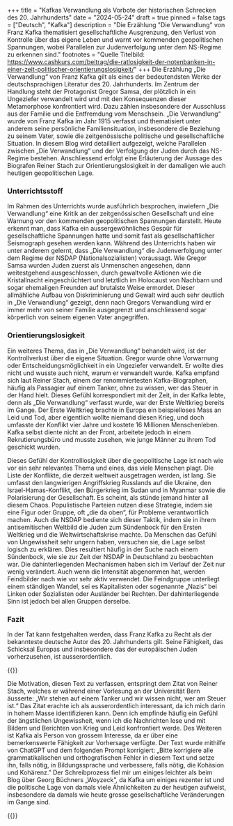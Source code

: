 +++
title = "Kafkas Verwandlung als Vorbote der historischen Schrecken des 20. Jahrhunderts"
date = "2024-05-24"
draft = true
pinned = false
tags = ["Deutsch", "Kafka"]
description = "Die Erzählung \"Die Verwandlung\" von Franz Kafka thematisiert gesellschaftliche Ausgrenzung, den Verlust von Kontrolle über das eigene Leben und warnt vor kommenden geopolitischen Spannungen, wobei Parallelen zur Judenverfolgung unter dem NS-Regime zu erkennen sind."
footnotes = "Quelle Titelbild: <https://www.cashkurs.com/beitrag/die-ratlosigkeit-der-notenbanken-in-einer-zeit-politischer-orientierungslosigkeit/>"
+++
Die Erzählung „Die Verwandlung“ von Franz Kafka gilt als eines der bedeutendsten Werke der deutschsprachigen Literatur des 20. Jahrhunderts. Im Zentrum der Handlung steht der Protagonist Gregor Samsa, der plötzlich in ein Ungeziefer verwandelt wird und mit den Konsequenzen dieser Metamorphose konfrontiert wird. Dazu zählen insbesondere der Ausschluss aus der Familie und die Entfremdung vom Menschsein. „Die Verwandlung“ wurde von Franz Kafka im Jahr 1915 verfasst und thematisiert unter anderem seine persönliche Familiensituation, insbesondere die Beziehung zu seinem Vater, sowie die zeitgenössische politische und gesellschaftliche Situation. In diesem Blog wird detailliert aufgezeigt, welche Parallelen zwischen „Die Verwandlung“ und der Verfolgung der Juden durch das NS-Regime bestehen. Anschliessend erfolgt eine Erläuterung der Aussage des Biografen Reiner Stach zur Orientierungslosigkeit in der damaligen wie auch heutigen geopolitischen Lage.

### **Unterrichtsstoff**

Im Rahmen des Unterrichts wurde ausführlich besprochen, inwiefern „Die Verwandlung“ eine Kritik an der zeitgenössischen Gesellschaft und eine Warnung vor den kommenden geopolitischen Spannungen darstellt. Heute erkennt man, dass Kafka ein aussergewöhnliches Gespür für gesellschaftliche Spannungen hatte und somit fast als gesellschaftlicher Seismograph gesehen werden kann. Während des Unterrichts haben wir unter anderem gelernt, dass „Die Verwandlung“ die Judenverfolgung unter dem Regime der NSDAP (Nationalsozialisten) voraussagt. Wie Gregor Samsa wurden Juden zuerst als Unmenschen angesehen, dann weitestgehend ausgeschlossen, durch gewaltvolle Aktionen wie die Kristallnacht eingeschüchtert und letztlich im Holocaust von Nachbarn und sogar ehemaligen Freunden auf brutalste Weise ermordet. Dieser allmähliche Aufbau von Diskriminierung und Gewalt wird auch sehr deutlich in „Die Verwandlung“ gezeigt, denn nach Gregors Verwandlung wird er immer mehr von seiner Familie ausgegrenzt und anschliessend sogar körperlich von seinem eigenen Vater angegriffen.

### **Orientierungslosigkeit**

Ein weiteres Thema, das in „Die Verwandlung“ behandelt wird, ist der Kontrollverlust über die eigene Situation. Gregor wurde ohne Vorwarnung oder Entscheidungsmöglichkeit in ein Ungeziefer verwandelt. Er wollte dies nicht und wusste auch nicht, warum er verwandelt wurde. Kafka empfand sich laut Reiner Stach, einem der renommiertesten Kafka-Biographen, häufig als Passagier auf einem Tanker, ohne zu wissen, wer das Steuer in der Hand hielt. Dieses Gefühl korrespondiert mit der Zeit, in der Kafka lebte, denn als „Die Verwandlung“ verfasst wurde, war der Erste Weltkrieg bereits im Gange. Der Erste Weltkrieg brachte in Europa ein beispielloses Mass an Leid und Tod, aber eigentlich wollte niemand diesen Krieg, und doch umfasste der Konflikt vier Jahre und kostete 16 Millionen Menschenleben. Kafka selbst diente nicht an der Front, arbeitete jedoch in einem Rekrutierungsbüro und musste zusehen, wie junge Männer zu ihrem Tod geschickt wurden.

Dieses Gefühl der Kontrolllosigkeit über die geopolitische Lage ist nach wie vor ein sehr relevantes Thema und eines, das viele Menschen plagt. Die Liste der Konflikte, die derzeit weltweit ausgetragen werden, ist lang. Sie umfasst den langwierigen Angriffskrieg Russlands auf die Ukraine, den Israel-Hamas-Konflikt, den Bürgerkrieg im Sudan und in Myanmar sowie die Polarisierung der Gesellschaft. Es scheint, als stünde jemand hinter all diesem Chaos. Populistische Parteien nutzen diese Strategie, indem sie eine Figur oder Gruppe, oft „die da oben“, für Probleme verantwortlich machen. Auch die NSDAP bediente sich dieser Taktik, indem sie in ihrem antisemitischen Weltbild die Juden zum Sündenbock für den Ersten Weltkrieg und die Weltwirtschaftskrise machte. Da Menschen das Gefühl von Ungewissheit sehr ungern haben, versuchen sie, die Lage selbst logisch zu erklären. Dies resultiert häufig in der Suche nach einem Sündenbock, wie sie zur Zeit der NSDAP in Deutschland zu beobachten war. Die dahinterliegenden Mechanismen haben sich im Verlauf der Zeit nur wenig verändert. Auch wenn die Intensität abgenommen hat, werden Feindbilder nach wie vor sehr aktiv verwendet. Die Feindgruppe unterliegt einem ständigen Wandel, sei es Kapitalisten oder sogenannte „Nazis“ bei Linken oder Sozialisten oder Ausländer bei Rechten. Der dahinterliegende Sinn ist jedoch bei allen Gruppen derselbe.

### **Fazit**

In der Tat kann festgehalten werden, dass Franz Kafka zu Recht als der bekannteste deutsche Autor des 20. Jahrhunderts gilt. Seine Fähigkeit, das Schicksal Europas und insbesondere das der europäischen Juden vorherzusehen, ist ausserordentlich.

{{<box title="Motivation und Schreibprozess">}}

Die Motivation, diesen Text zu verfassen, entspringt dem Zitat von Reiner Stach, welches er während einer Vorlesung an der Universität Bern äusserte: „Wir stehen auf einem Tanker und wir wissen nicht, wer am Steuer ist.“ Das Zitat erachte ich als ausserordentlich interessant, da ich mich darin in hohem Masse identifizieren kann. Denn ich empfinde häufig ein Gefühl der ängstlichen Ungewissheit, wenn ich die Nachrichten lese und mit Bildern und Berichten von Krieg und Leid konfrontiert werde. Des Weiteren ist Kafka als Person von grossem Interesse, da er über eine bemerkenswerte Fähigkeit zur Vorhersage verfügte. Der Text wurde mithilfe von ChatGPT und dem folgenden Prompt korrigiert: „Bitte korrigiere alle grammatikalischen und orthografischen Fehler in diesem Text und setze ihn, falls nötig, in Bildungssprache und verbessere, falls nötig, die Kohäsion und Kohärenz.” Der Schreibprozess fiel mir um einiges leichter als beim Blog über Georg Büchners „Woyzeck”, da Kafka um einiges rezenter ist und die politische Lage von damals viele Ähnlichkeiten zu der heutigen aufweist, insbesondere da damals wie heute grosse gesellschaftliche Veränderungen im Gange sind.

{{</box>}}